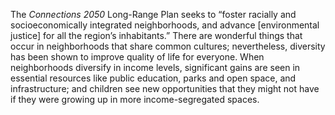 The _Connections 2050_ Long-Range Plan seeks to “foster racially and socioeconomically integrated neighborhoods, and advance [environmental justice] for all the region’s inhabitants.” There are wonderful things that occur in neighborhoods that share common cultures; nevertheless, diversity has been shown to improve quality of life for everyone. When neighborhoods diversify in income levels, significant gains are seen in essential resources like public education, parks and open space, and infrastructure; and children see new opportunities that they might not have if they were growing up in more income-segregated spaces.